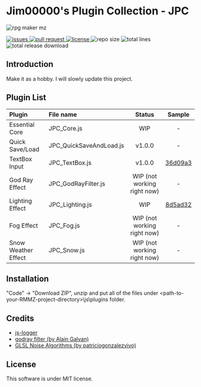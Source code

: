 # Jim00000's Plugin Collection - JPC

![rpg maker mz](https://assets-global.website-files.com/5efc0159f9a97ba05a8b2902/5f37b45f88d83d5fb98b45dc_banner-rpg-maker-mz-p-2000.jpeg)

<div>
    <p align="left">
        <a href="https://github.com/Jim00000/RMMZ-Plugin-Collection/issues">
            <img src="https://img.shields.io/github/issues/Jim00000/RMMZ-Plugin-Collection" alt="issues">
        </a>
        <a href="https://github.com/Jim00000/RMMZ-Plugin-Collection/pulls">
            <img src="https://img.shields.io/github/issues-pr/Jim00000/RMMZ-Plugin-Collection" alt="pull request">
        </a>
        <a href="https://github.com/Jim00000/RMMZ-Plugin-Collection/blob/master/LICENSE">
            <img src="https://img.shields.io/github/license/Jim00000/RMMZ-Plugin-Collection" alt="license">
        </a>
        <a>
            <img src="https://img.shields.io/github/repo-size/Jim00000/RMMZ-Plugin-Collection" alt="repo size">
        </a>
        <a>
            <img src="https://img.shields.io/tokei/lines/github/Jim00000/RMMZ-Plugin-Collection" alt="total lines">
        </a>
        <a>
            <img src="https://img.shields.io/github/downloads/Jim00000/RMMZ-Plugin-Collection/total" alt="total release download">
        </a>
    </p>
</div>

## Introduction

Make it as a hobby. I will slowly update this project.

## Plugin List

| Plugin | File name | Status | Sample |
|:---|:---|:---:|:---:|
| Essential Core | JPC_Core.js | WIP | - |
| Quick Save/Load | JPC_QuickSaveAndLoad.js | v1.0.0 | - |
| TextBox Input | JPC_TextBox.js | v1.0.0 | <a href="https://github.com/Jim00000/RMMZ-Plugin-Collection/releases/download/sample/JPC_TextBox_Sample-20210405-36d09a3.7z">36d09a3</a> |
| God Ray Effect | JPC_GodRayFilter.js | WIP (not working right now) | - |
| Lighting Effect | JPC_Lighting.js |WIP |  <a href="https://github.com/Jim00000/RMMZ-Plugin-Collection/releases/download/sample/JPC_Lighting_Sample-8d5ad32082ffb7080136947437ff47b91d175cdb.7z">8d5ad32</a> |
| Fog Effect | JPC_Fog.js | WIP (not working right now) | - |
| Snow Weather Effect | JPC_Snow.js | WIP (not working right now) | - |

## Installation

"Code" → "Download ZIP", unzip and put all of the files under \<path-to-your-RMMZ-project-directory\>\js\plugins folder.

## Credits
- [js-logger](https://github.com/jonnyreeves/js-logger)
- [godray filter (by Alain Galvan)](https://github.com/pixijs/pixi-filters/tree/master/filters/godray)
- [GLSL Noise Algorithms (by patriciogonzalezvivo)](https://gist.github.com/patriciogonzalezvivo/670c22f3966e662d2f83)

## License

This software is under MIT license.